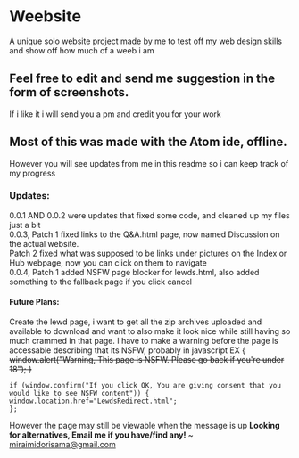 # Weebsite
A unique solo website project made by me to test off my web design skills and show off how much of a weeb i am  

## Feel free to edit and send me suggestion in the form of screenshots.
If i like it i will send you a pm and credit you for your work  

## Most of this was made with the Atom ide, offline.
However you will see updates from me in this readme so i can keep track of my progress  

### Updates:
0.0.1 AND 0.0.2 were updates that fixed some code, and cleaned up my files just a bit  
0.0.3, Patch 1 fixed links to the Q&A.html page, now named Discussion on the actual website.  
       Patch 2 fixed what was supposed to be links under pictures on the Index or Hub webpage, now you can click on them to navigate  
0.0.4, Patch 1 added NSFW page blocker for lewds.html, also added something to the fallback page if you click cancel  

#### Future Plans:
Create the lewd page, i want to get all the zip archives uploaded and available to download and want to also make it look nice while still having so much crammed in that page. I have to make a warning before the page is accessable describing that its NSFW, probably in javascript EX {
~~window.alert("Warning, This page is NSFW. Please go back if you're under 18"); }~~  
```
if (window.confirm("If you click OK, You are giving consent that you would like to see NSFW content")) {
window.location.href="LewdsRedirect.html";
};
```  
However the page may still be viewable when the message is up
**Looking for alternatives, Email me if you have/find any!**
 ~ miraimidorisama@gmail.com
